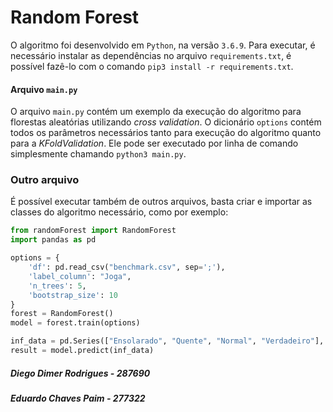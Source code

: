 

# Random Forest

O algoritmo foi desenvolvido em `Python`, na versão `3.6.9`. Para executar, é necessário instalar as dependências no arquivo `requirements.txt`, é possível fazê-lo com o comando `pip3 install -r requirements.txt`.
#### Arquivo `main.py`
O arquivo `main.py` contém um exemplo da execução do algoritmo para florestas aleatórias utilizando _cross validation_. O dicionário `options` contém todos os parâmetros necessários tanto para execução do algoritmo quanto para a _KFoldValidation_. Ele pode ser executado por linha de comando simplesmente chamando `python3 main.py`.

### Outro arquivo
É possível executar também de outros arquivos, basta criar e importar as classes do algoritmo necessário, como por exemplo:
```python
from randomForest import RandomForest
import pandas as pd

options = {
    'df': pd.read_csv("benchmark.csv", sep=';'),
    'label_column': "Joga",
    'n_trees': 5,
    'bootstrap_size': 10
}
forest = RandomForest()
model = forest.train(options)

inf_data = pd.Series(["Ensolarado", "Quente", "Normal", "Verdadeiro"], index=["Tempo", "Temperatura", "Umidade", "Ventoso"], name ="InferenceData")
result = model.predict(inf_data)
```

##### Diego Dimer Rodrigues - 287690
##### Eduardo Chaves Paim - 277322

